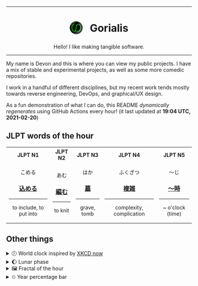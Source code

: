 ***

<h1 align="center">
<sub>
    <img src="readme/resources/avatar.png" height="36">
</sub>
&nbsp;
Gorialis
</h1>
<p align="center">
Hello! I like making tangible software.
</p>

***

My name is Devon and this is where you can view my public projects. I have a mix of stable and experimental projects, as well as some more comedic repositories.

I work in a handful of different disciplines, but my recent work tends mostly towards reverse engineering, DevOps, and graphical/UX design.

As a fun demonstration of what I can do, this README *dynamically regenerates* using GitHub Actions every hour! (it last updated at **19:04 UTC, 2021-02-20**)

<h2>JLPT words of the hour</h2>
<table>
    <tr>
        <th>JLPT N1</th>
        <th>JLPT N2</th>
        <th>JLPT N3</th>
        <th>JLPT N4</th>
        <th>JLPT N5</th>
    </tr>
    <tr>
        <td>
            <p align="center">こめる</p>
            <h3 align="center"><b><a href="https://jisho.org/search/%E8%BE%BC%E3%82%81%E3%82%8B">込める</a></b></h3>
            <hr>
            <p align="center">to include,<wbr> to put into</p>
        </td>
        <td>
            <p align="center">あむ</p>
            <h3 align="center"><b><a href="https://jisho.org/search/%E7%B7%A8%E3%82%80">編む</a></b></h3>
            <hr>
            <p align="center">to knit</p>
        </td>
        <td>
            <p align="center">はか</p>
            <h3 align="center"><b><a href="https://jisho.org/search/%E5%A2%93">墓</a></b></h3>
            <hr>
            <p align="center">grave,<wbr> tomb</p>
        </td>
        <td>
            <p align="center">ふくざつ</p>
            <h3 align="center"><b><a href="https://jisho.org/search/%E8%A4%87%E9%9B%91">複雑</a></b></h3>
            <hr>
            <p align="center">complexity,<wbr> complication</p>
        </td>
        <td>
            <p align="center">～じ</p>
            <h3 align="center"><b><a href="https://jisho.org/search/%EF%BD%9E%E6%99%82">～時</a></b></h3>
            <hr>
            <p align="center">~ o'clock (time)</p>
        </td>
    </tr>
</table>

<h2>Other things</h2>
<details>
<summary>🕖  World clock inspired by <a href="https://xkcd.com/now">XKCD now</a></summary>

> <img src="generated/now.png" width="512">

</details>
<details>
<summary>🌔 Lunar phase</summary>

The moon is approximately 32.71% through its phase (Waxing Gibbous).

</details>
<details>
<summary>&#x1f5bc; Fractal of the hour</summary>

> <img src="generated/fractal.png" width="512">

</details>
<details>
<summary>&#x23f2; Year percentage bar</summary>
<pre><code>2021 [██▁▁▁▁▁▁▁▁▁▁▁▁▁▁▁▁▁▁] 13.92%</code></pre>
</details>
